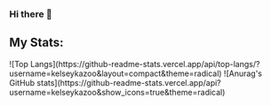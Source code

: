 ### Hi there 👋

<h2>My Stats:</h2>
![Top Langs](https://github-readme-stats.vercel.app/api/top-langs/?username=kelseykazoo&layout=compact&theme=radical)
![Anurag's GitHub stats](https://github-readme-stats.vercel.app/api?username=kelseykazoo&show_icons=true&theme=radical)
